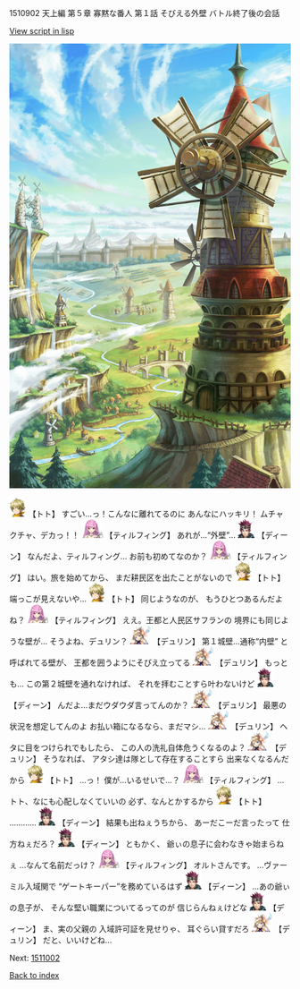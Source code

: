 1510902 天上編 第５章 寡黙な番人 第１話 そびえる外壁 バトル終了後の会話

[View script in lisp](../scripts/1510902.txt)

![005_Windmill.png](../images/backgrounds/005_Windmill.png)

<img src="../images/units/4.png" alt="4.png" height="34"/>
【トト】
すごい…っ！こんなに離れてるのに
あんなにハッキリ！
ムチャクチャ、デカっ！！

<img src="../images/units/24.png" alt="24.png" height="34"/>
【ティルフィング】
あれが…“外壁”…

<img src="../images/units/6.png" alt="6.png" height="34"/>
【ディーン】
なんだよ、ティルフィング…
お前も初めてなのか？

<img src="../images/units/24.png" alt="24.png" height="34"/>
【ティルフィング】
はい。旅を始めてから、
まだ耕民区を出たことがないので

<img src="../images/units/4.png" alt="4.png" height="34"/>
【トト】
端っこが見えないや…

<img src="../images/units/4.png" alt="4.png" height="34"/>
【トト】
同じようなのが、
もうひとつあるんだよね？

<img src="../images/units/24.png" alt="24.png" height="34"/>
【ティルフィング】
ええ。王都と人民区サフランの
境界にも同じような壁が…
そうよね、デュリン？

<img src="../images/units/0.png" alt="0.png" height="34"/>
【デュリン】
第１城壁…通称“内壁”
と呼ばれてる壁が、
王都を囲うようにそびえ立ってる

<img src="../images/units/0.png" alt="0.png" height="34"/>
【デュリン】
もっとも…
この第２城壁を通れなければ、
それを拝むことすら叶わないけど

<img src="../images/units/6.png" alt="6.png" height="34"/>
【ディーン】
んだよ…まだウダウダ言ってんのか？

<img src="../images/units/0.png" alt="0.png" height="34"/>
【デュリン】
最悪の状況を想定してんのよ
お払い箱になるなら、まだマシ…

<img src="../images/units/0.png" alt="0.png" height="34"/>
【デュリン】
ヘタに目をつけられでもしたら、
この人の洗礼自体危うくなるのよ？

<img src="../images/units/0.png" alt="0.png" height="34"/>
【デュリン】
そうなれば、
アタシ達は隊として存在することすら
出来なくなるんだから

<img src="../images/units/4.png" alt="4.png" height="34"/>
【トト】
…っ！
僕が…いるせいで…？

<img src="../images/units/24.png" alt="24.png" height="34"/>
【ティルフィング】
…トト、なにも心配しなくていいの
必ず、なんとかするから

<img src="../images/units/4.png" alt="4.png" height="34"/>
【トト】
…………

<img src="../images/units/6.png" alt="6.png" height="34"/>
【ディーン】
結果も出ねぇうちから、
あーだこーだ言ったって
仕方ねぇだろ？

<img src="../images/units/6.png" alt="6.png" height="34"/>
【ディーン】
ともかく、
爺ぃの息子に会わなきゃ始まらねぇ
…なんて名前だっけ？

<img src="../images/units/24.png" alt="24.png" height="34"/>
【ティルフィング】
オルトさんです。
…ヴァーミル入域関で
“ゲートキーパー”を務めているはず

<img src="../images/units/6.png" alt="6.png" height="34"/>
【ディーン】
…あの爺ぃの息子が、
そんな堅い職業についてるってのが
信じらんねぇけどな

<img src="../images/units/6.png" alt="6.png" height="34"/>
【ディーン】
ま、実の父親の
入域許可証を見せりゃ、
耳ぐらい貸すだろ

<img src="../images/units/0.png" alt="0.png" height="34"/>
【デュリン】
だと、いいけどね…

Next: [1511002](1511002.md)

[Back to index](index.md)
